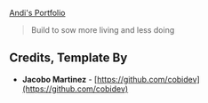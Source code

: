 
[Andi's Portfolio](https://andrealau.netlify.app/)

> Build to sow more living and less doing

<!-- ## Technologies used 🛠️

- [Webpack](https://webpack.js.org/concepts/) - Static module bundler
- [Bootstrap 4](https://getbootstrap.com/docs/4.3/getting-started/introduction/) - Front-end component library
- [Sass](https://sass-lang.com/documentation) - CSS extension language
- [ScrollReveal.js](https://scrollrevealjs.org/) - JavaScript library
- [Tilt.js](https://gijsroge.github.io/tilt.js/) - JavaScript tiny parallax library
- [Popper.js](https://popper.js.org/) - JavaScript popover library -->

## Credits, Template By

- **Jacobo Martinez** - [https://github.com/cobidev](https://github.com/cobidev)
